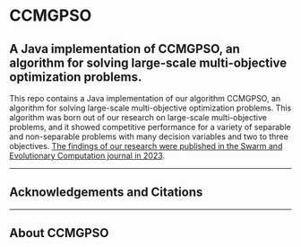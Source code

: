 # CCMGPSO
A Java implementation of CCMGPSO, an algorithm for solving large-scale multi-objective optimization problems. 
-------------------------------------------------------------------------------------------------------------------------------
This repo contains a Java implementation of our algorithm CCMGPSO, an algorithm for solving large-scale multi-objective optimization problems. This algorithm was born out of our research on large-scale multi-objective problems, and it showed competitive performance for a variety of separable and non-separable problems with many decision variables and two to three objectives. [The findings of our research were published in the Swarm and Evolutionary Computation journal in 2023](https://www.sciencedirect.com/science/article/pii/S2210650223000366).   

------------------------------------------------------
## Acknowledgements and Citations 


------------------------------------------------------
## About CCMGPSO
